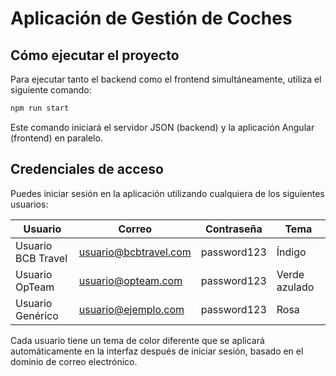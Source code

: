 # Aplicación de Gestión de Coches

## Cómo ejecutar el proyecto

Para ejecutar tanto el backend como el frontend simultáneamente, utiliza el siguiente comando:

```bash
npm run start
```

Este comando iniciará el servidor JSON (backend) y la aplicación Angular (frontend) en paralelo.

## Credenciales de acceso

Puedes iniciar sesión en la aplicación utilizando cualquiera de los siguientes usuarios:

| Usuario | Correo | Contraseña | Tema |
|---------|--------|------------|------|
| Usuario BCB Travel | usuario@bcbtravel.com | password123 | Índigo |
| Usuario OpTeam | usuario@opteam.com | password123 | Verde azulado |
| Usuario Genérico | usuario@ejemplo.com | password123 | Rosa |

Cada usuario tiene un tema de color diferente que se aplicará automáticamente en la interfaz después de iniciar sesión, basado en el dominio de correo electrónico.

